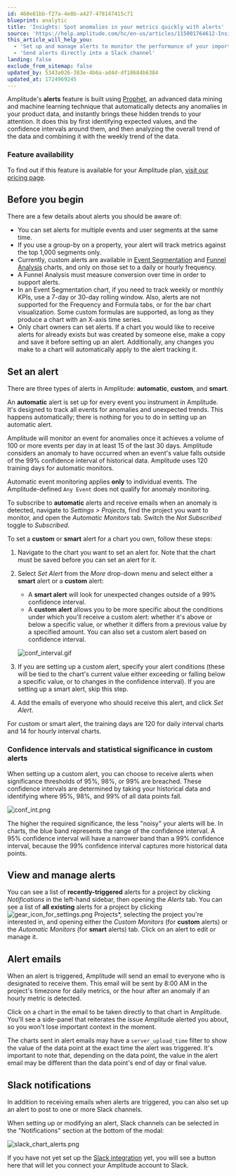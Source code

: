 ```yaml
---
id: 460e81bb-f27a-4e8b-a427-478147415c71
blueprint: analytic
title: 'Insights: Spot anomalies in your metrics quickly with alerts'
source: 'https://help.amplitude.com/hc/en-us/articles/115001764612-Insights-Spot-anomalies-in-your-metrics-quickly-with-alerts'
this_article_will_help_you:
  - 'Set up and manage alerts to monitor the performance of your important project metrics'
  - 'Send alerts directly into a Slack channel'
landing: false
exclude_from_sitemap: false
updated_by: 5343a026-383e-4b6a-ad4d-df18684b6384
updated_at: 1724969245
---
```

Amplitude's **alerts** feature is built using [Prophet](https://facebook.github.io/prophet/), an advanced data mining and machine learning technique that automatically detects any anomalies in your product data, and instantly brings these hidden trends to your attention. It does this by first identifying expected values, and the confidence intervals around them, and then analyzing the overall trend of the data and combining it with the weekly trend of the data. 

### Feature availability

To find out if this feature is available for your Amplitude plan, [visit our pricing page](https://amplitude.com/pricing).

## Before you begin

There are a few details about alerts you should be aware of:

* You can set alerts for multiple events and user segments at the same time.
* If you use a group-by on a property, your alert will track metrics against the top 1,000 segments only.
* Currently, custom alerts are available in [Event Segmentation](/docs/analytics/charts/event-segmentation/event-segmentation-build) and [Funnel Analysis](/docs/analytics/charts/funnel-analysis/funnel-analysis-build) charts, and only on those set to a daily or hourly frequency.
* A Funnel Analysis must measure conversion over time in order to support alerts.
* In an Event Segmentation chart, if you need to track weekly or monthly KPIs, use a 7-day or 30-day rolling window. Also, alerts are not supported for the Frequency and Formula tabs, or for the bar chart visualization. Some custom formulas are supported, as long as they produce a chart with an X-axis time series.
* Only chart owners can set alerts. If a chart you would like to receive alerts for already exists but was created by someone else, make a copy and save it before setting up an alert. Additionally, any changes you make to a chart will automatically apply to the alert tracking it.

## Set an alert

There are three types of alerts in Amplitude: **automatic**, **custom**, and **smart**.

An **automatic** alert is set up for every event you instrument in Amplitude. It's designed to track all events for anomalies and unexpected trends. This happens automatically; there is nothing for you to do in setting up an automatic alert.

Amplitude will monitor an event for anomalies once it achieves a volume of 100 or more events per day in at least 15 of the last 30 days. Amplitude considers an anomaly to have occurred when an event's value falls outside of the 99% confidence interval of historical data. Amplitude uses 120 training days for automatic monitors.

Automatic event monitoring applies **only** to individual events. The Amplitude-defined `Any Event` does not qualify for anomaly monitoring.

To subscribe to **automatic** alerts and receive emails when an anomaly is detected, navigate to *Settings > Projects,* find the project you want to monitor, and open the *Automatic Monitors* tab. Switch the *Not Subscribed* toggle to *Subscribed*.

To set a **custom** or **smart** alert for a chart you own, follow these steps:

1. Navigate to the chart you want to set an alert for. Note that the chart must be saved before you can set an alert for it.
2. Select *Set Alert* from the *More* drop-down menu and select either a **smart** alert or a **custom** alert:

    * A **smart alert** will look for unexpected changes outside of a 99% confidence interval.
    * A **custom alert** allows you to be more specific about the conditions under which you'll receive a custom alert: whether it's above or below a specific value, or whether it differs from a previous value by a specified amount. You can also set a custom alert based on confidence interval.

    ![conf_interval.gif](/docs/output/img/analytics/conf_interval.gif)

3. If you are setting up a custom alert, specify your alert conditions (these will be tied to the chart's current value either exceeding or falling below a specific value, or to changes in the confidence interval). If you are setting up a smart alert, skip this step.
4. Add the emails of everyone who should receive this alert, and click *Set Alert*.

For custom or smart alert, the training days are 120 for daily interval charts and 14 for hourly interval charts.

### Confidence intervals and statistical significance in custom alerts

When setting up a custom alert, you can choose to receive alerts when significance thresholds of 95%, 98%, or 99% are breached. These confidence intervals are determined by taking your historical data and identifying where 95%, 98%, and 99% of all data points fall.

![conf_int.png](/docs/output/img/analytics/conf_int.png)

The higher the required significance, the less "noisy" your alerts will be. In charts, the blue band represents the range of the confidence interval. A 95% confidence interval will have a narrower band than a 99% confidence interval, because the 99% confidence interval captures more historical data points.

## View and manage alerts

You can see a list of **recently-triggered** alerts for a project by clicking *Notifications* in the left-hand sidebar, then opening the *Alerts* tab. You can see a list of **all existing** alerts for a project by clicking <img src="/docs/output/img/analytics/gear_icon_for_settings.png" alt="gear_icon_for_settings.png" style="display:inline-block;" /> Projects*, selecting the project you're interested in, and opening either the *Custom Monitors* (for **custom** alerts) or the *Automatic Monitors* (for **smart** alerts) tab. Click on an alert to edit or manage it.

## Alert emails

When an alert is triggered, Amplitude will send an email to everyone who is designated to receive them. This email will be sent by 8:00 AM in the project's timezone for daily metrics, or the hour after an anomaly if an hourly metric is detected.

Click on a chart in the email to be taken directly to that chart in Amplitude. You'll see a side-panel that reiterates the issue Amplitude alerted you about, so you won't lose important context in the moment.

The charts sent in alert emails may have a `server_upload_time` filter to show the value of the data point at the exact time the alert was triggered. It's important to note that, depending on the data point, the value in the alert email may be different than the data point's end of day or final value.

## Slack notifications

In addition to receiving emails when alerts are triggered, you can also set up an alert to post to one or more Slack channels.

When setting up or modifying an alert, Slack channels can be selected in the "Notifications" section at the bottom of the modal:

![slack_chart_alerts.png](/docs/output/img/analytics/slack_chart_alerts.png)

If you have not yet set up the [Slack integration](/docs/analytics/integrate-slack) yet, you will see a button here that will let you connect your Amplitude account to Slack.